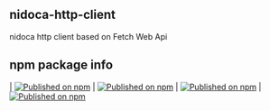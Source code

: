 ## nidoca-http-client
nidoca http client based on Fetch Web Api

## npm package info
| [![Published on npm](https://img.shields.io/npm/v/@domoskanonos/nidoca-http-client-service)](https://www.npmjs.com/package/@domoskanonos/nidoca-http-client-service) | [![Published on npm](https://img.shields.io/bundlephobia/min/@domoskanonos/nidoca-http-client-service)](https://www.npmjs.com/package/@domoskanonos/nidoca-http-client-service) | [![Published on npm](https://img.shields.io/bundlephobia/minzip/@domoskanonos/nidoca-http-client-service)](https://www.npmjs.com/package/@domoskanonos/nidoca-http-client-service) | [![Published on npm](https://img.shields.io/npm/dw/@domoskanonos/nidoca-http-client-service)](https://www.npmjs.com/package/@domoskanonos/nidoca-http-client-service)

